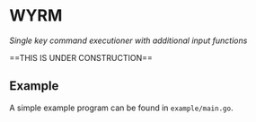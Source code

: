# WYRM
_Single key command executioner with additional input functions_

==THIS IS UNDER CONSTRUCTION==

## Example

A simple example program can be found in `example/main.go`.


